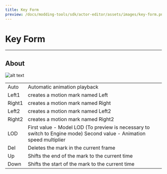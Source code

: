 ```yaml
---
title: Key Form
preview: /docs/modding-tools/sdk/actor-editor/assets/images/key-form.png
---
```


# Key Form

___

## About

![alt text](./assets/images/key-form.png)

|  |  |
|---|---|
| Auto | Automatic animation playback |
| Left1 | creates a motion mark named Left |
| Right1 | creates a motion mark named Right |
| Left2 | creates a motion mark named Left2 |
| Right2 | creates a motion mark named Right2 |
| LOD | First value - Model LOD (To preview is necessary to switch to Engine mode)  Second value - Animation speed multiplier |
| Del | Deletes the mark in the current frame |
| Up | Shifts the end of the mark to the current time |
| Down | Shifts the start of the mark to the current time |
